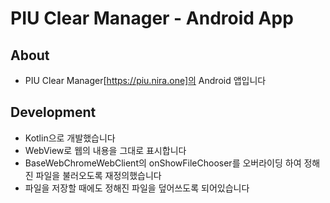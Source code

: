 # PIU Clear Manager - Android App

## About
* PIU Clear Manager[https://piu.nira.one]의 Android 앱입니다

## Development
* Kotlin으로 개발했습니다
* WebView로 웹의 내용을 그대로 표시합니다
* BaseWebChromeWebClient의 onShowFileChooser를 오버라이딩 하여 정해진 파일을 불러오도록 재정의했습니다
* 파일을 저장할 때에도 정해진 파일을 덮어쓰도록 되어있습니다